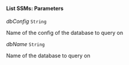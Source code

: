 

#### List SSMs: Parameters  
  
<article>

*dbConfig* `String` 

Name of the config of the database to query on

</article>
<article>

*dbName* `String` 

Name of the database to query on

</article>

